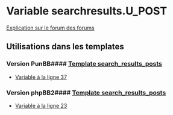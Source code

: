 # Variable searchresults.U_POST
[Explication sur le forum des forums](http://forum.forumactif.com/t294113-listing-des-variables#searchresults.U_POST)
## Utilisations dans les templates
### Version PunBB#### [Template search_results_posts](punbb/search_results_posts.md)
* [Variable à la ligne 37](../punbb/search_results_posts.tpl#L37)
### Version phpBB2#### [Template search_results_posts](subsilver/search_results_posts.md)
* [Variable à la ligne 23](../subsilver/search_results_posts.tpl#L23)